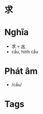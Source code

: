 # 求

# Nghĩa
* 求 = [水](水.md)
* cầu, hình cầu

# Phát âm
* /cầu/

# Tags

<script>window.HANZI_FIELD='求';</script>